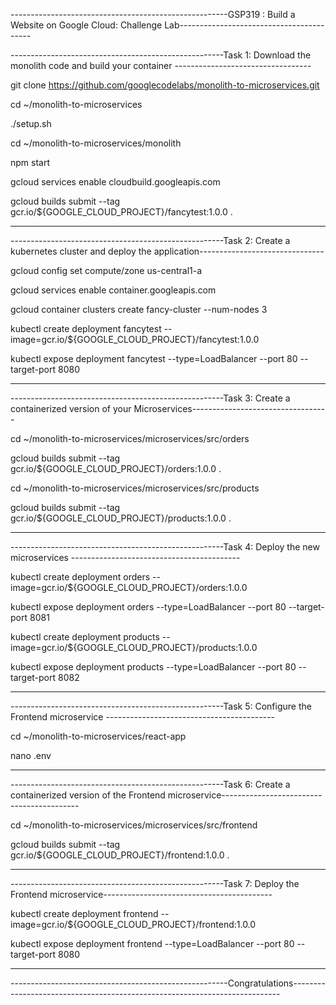 ------------------------------------------------------GSP319 : Build a Website on Google Cloud: Challenge Lab-----------------------------------------


-----------------------------------------------------Task 1: Download the monolith code and build your container ----------------------------------

git clone https://github.com/googlecodelabs/monolith-to-microservices.git

cd ~/monolith-to-microservices

./setup.sh

cd ~/monolith-to-microservices/monolith

npm start

gcloud services enable cloudbuild.googleapis.com

gcloud builds submit --tag gcr.io/${GOOGLE_CLOUD_PROJECT}/fancytest:1.0.0 .


------------------------------------------------------------------------------------------------------------


-----------------------------------------------------Task 2: Create a kubernetes cluster and deploy the application-------------------------------

gcloud config set compute/zone us-central1-a

gcloud services enable container.googleapis.com

gcloud container clusters create fancy-cluster --num-nodes 3

kubectl create deployment fancytest --image=gcr.io/${GOOGLE_CLOUD_PROJECT}/fancytest:1.0.0

kubectl expose deployment fancytest --type=LoadBalancer --port 80 --target-port 8080


------------------------------------------------------------------------------------------------------------


-----------------------------------------------------Task 3: Create a containerized version of your Microservices----------------------------------

cd ~/monolith-to-microservices/microservices/src/orders

gcloud builds submit --tag gcr.io/${GOOGLE_CLOUD_PROJECT}/orders:1.0.0 .

cd ~/monolith-to-microservices/microservices/src/products

gcloud builds submit --tag gcr.io/${GOOGLE_CLOUD_PROJECT}/products:1.0.0 .

------------------------------------------------------------------------------------------------------------

-----------------------------------------------------Task 4: Deploy the new microservices ------------------------------------------

kubectl create deployment orders --image=gcr.io/${GOOGLE_CLOUD_PROJECT}/orders:1.0.0

kubectl expose deployment orders --type=LoadBalancer --port 80 --target-port 8081

kubectl create deployment products --image=gcr.io/${GOOGLE_CLOUD_PROJECT}/products:1.0.0

kubectl expose deployment products --type=LoadBalancer --port 80 --target-port 8082

---------------------------------------------------------------------------------------------------------------------------------------------------------------

-----------------------------------------------------Task 5: Configure the Frontend microservice ------------------------------------------

cd ~/monolith-to-microservices/react-app

nano .env

------------------------------------------------------------------------------------------------------------


-----------------------------------------------------Task 6: Create a containerized version of the Frontend microservice------------------------------------------

cd ~/monolith-to-microservices/microservices/src/frontend

gcloud builds submit --tag gcr.io/${GOOGLE_CLOUD_PROJECT}/frontend:1.0.0 .

------------------------------------------------------------------------------------------------------------

-----------------------------------------------------Task 7: Deploy the Frontend microservice------------------------------------------

kubectl create deployment frontend --image=gcr.io/${GOOGLE_CLOUD_PROJECT}/frontend:1.0.0

kubectl expose deployment frontend --type=LoadBalancer --port 80 --target-port 8080



-----------------------------------------------------------------------------------------------------------------------------------------------

------------------------------------------------------Congratulations---------------------------------------------------------------------------
